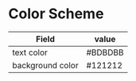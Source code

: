 # Color Scheme

| Field             | value   |
|-------------------|---------|
| text color        | #BDBDBB |
| background color  | #121212 |


